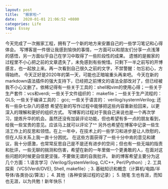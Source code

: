 ```yaml
---
layout: post
title:  "搬家啦~"
date:   2020-01-01 21:06:52 +0800
categories: Life
tags: Essay
---
```

今天完成了一次搬家工程，拥有了一个新的地方来安置自己的一些学习笔记和心得体会。
写博客是一件很让我感到愉快的事情，一方面可以和朋友们分享一点浅薄的感悟，另一方面似乎自己在学习中取得了一些阶段性的成果。
遗憾的是搬家的过程里不小心把之前的文章遗失了，未免感到有些惋惜。只剩下一半之前写的开博感言，也一起放上来。再一次看到自己很久之前的文字，不禁警醒：勿忘初心，方得始终。
今天正好是2020年的第一天，可能也正暗喻重头再来吧。
今天在新的markdown语法插件的强大支持下，已经把之前博文的语法全部改对了，但已经被我不小心又删了。依稀记得有一些关于工具的：shell和vim的使用心得；一些关于生产套件：vcs和verdi; 一些关于文件组织的： makefile；一些关于生产流程的： GLS; 一些关于编译工具的： gcc; 一些关于语言的： verilog/systermVerilog; 还有一些杂七杂八的感想
希望在新的写作过程中能够把这些内容重新拾回来，以更深入的理解和更好的组织方式。
写博客的过程对于我自己来说也是一个再次学习，提炼升华的机会。虽然还没有加装评论功能，但也希望有多一点的朋友看到，给我一些宝贵的意见。应该马上就可以评论了^^
另外也希望在博客中记录一些生活工作上的反思和领悟。在上一年中，在技术上的一些学习和进步是让人欣慰的，但在人际关系上我一直十分困扰。
在这些方面获得了一些十分中肯的意见和建议，我十分感激，也常常反思自己是不是还有进步的空间；但也有一些无端的指责和批评，一些无聊的揣测和伤害，希望在新的一年里做一个更勇敢的人，在面对这些问题的时候更自信更坚强，不要做无谓的自我批评。
新的博客希望主要分为这几个方面：1.语言学习（Verilog/SystemVerilog, C/C++, Perl/Python）; 2. 工具探索（VCS(Verdi/DVE), Shell, makefile）; 3. 基础知识和概念（计算机/电路/半导体/各类协议/算法）； 4. 其他（各种安装过程的记录）； 5. 随笔
生也有涯，而知也无涯，以为共勉！新年快乐！
